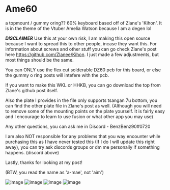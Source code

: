 # Ame60
a topmount / gummy oring?? 60% keyboard based off of Zlane's 'Kihon'. It is in the theme of the Vtuber Amelia Watson because I am a degen lol

***DISCLAIMER***
Use this at your own risk, I am making this open source because I want to spread this to other people, incase they want this. For information about screws and other stuff you can go check Zlane's post here https://github.com/Zlanee/Kihon. I just made a few adjustments, but most things should be the same.

You can ONLY use the flex cut solderable DZ60 pcb for this board, or else the gummy o ring posts will intefere with the pcb.

If you want to make this WKL or HHKB, you can go download the top from Zlane's github post itself.

Also the plate I provides in the file only supports tsangan 7u bottom, you can find the other plate file in Zlane's post as well. (Although you will need to remove some of the mounting points on the plate yourself. It is fairly easy and I encourage to learn to use fusion or what other app you may use)

Any other questions, you can ask me in Discord - BenzBenz90#0720

I am also NOT responsible for any problems that you way encounter while purchasing this as I have never tested this (If I do I will update this right away), you can try ask discords groups or dm me personally if something happens. (discord above)

Lastly, thanks for looking at my post!

(BTW, you read the name as 'a-mae', not 'aim')

![image](https://user-images.githubusercontent.com/116734336/236810687-c6886b7a-15bb-4cee-8c72-17834a4eff04.png)
![image](https://user-images.githubusercontent.com/116734336/236811179-a9e0d7e2-5873-4b00-a169-a122a3689931.png)
![image](https://user-images.githubusercontent.com/116734336/236811440-b2ad1618-5080-49ff-a5df-f8cff1d9ac86.png)
![image](https://user-images.githubusercontent.com/116734336/236811588-1eca988d-bbc1-4a1f-a5f6-7cba83937dbe.png)
